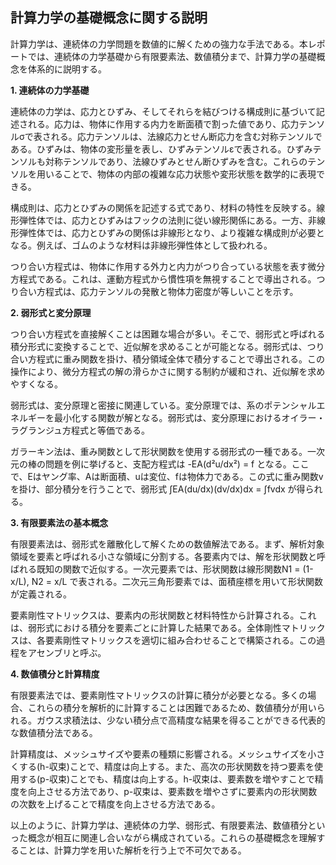 ## 計算力学の基礎概念に関する説明

計算力学は、連続体の力学問題を数値的に解くための強力な手法である。本レポートでは、連続体の力学基礎から有限要素法、数値積分まで、計算力学の基礎概念を体系的に説明する。

**1. 連続体の力学基礎**

連続体の力学は、応力とひずみ、そしてそれらを結びつける構成則に基づいて記述される。応力は、物体に作用する内力を断面積で割った値であり、応力テンソルσで表される。応力テンソルは、法線応力とせん断応力を含む対称テンソルである。ひずみは、物体の変形量を表し、ひずみテンソルεで表される。ひずみテンソルも対称テンソルであり、法線ひずみとせん断ひずみを含む。これらのテンソルを用いることで、物体の内部の複雑な応力状態や変形状態を数学的に表現できる。

構成則は、応力とひずみの関係を記述する式であり、材料の特性を反映する。線形弾性体では、応力とひずみはフックの法則に従い線形関係にある。一方、非線形弾性体では、応力とひずみの関係は非線形となり、より複雑な構成則が必要となる。例えば、ゴムのような材料は非線形弾性体として扱われる。

つり合い方程式は、物体に作用する外力と内力がつり合っている状態を表す微分方程式である。これは、運動方程式から慣性項を無視することで導出される。つり合い方程式は、応力テンソルの発散と物体力密度が等しいことを示す。

**2. 弱形式と変分原理**

つり合い方程式を直接解くことは困難な場合が多い。そこで、弱形式と呼ばれる積分形式に変換することで、近似解を求めることが可能となる。弱形式は、つり合い方程式に重み関数を掛け、積分領域全体で積分することで導出される。この操作により、微分方程式の解の滑らかさに関する制約が緩和され、近似解を求めやすくなる。

弱形式は、変分原理と密接に関連している。変分原理では、系のポテンシャルエネルギーを最小化する関数が解となる。弱形式は、変分原理におけるオイラー・ラグランジュ方程式と等価である。

ガラーキン法は、重み関数として形状関数を使用する弱形式の一種である。一次元の棒の問題を例に挙げると、支配方程式は -EA(d²u/dx²) = f となる。ここで、Eはヤング率、Aは断面積、uは変位、fは物体力である。この式に重み関数vを掛け、部分積分を行うことで、弱形式 ∫EA(du/dx)(dv/dx)dx = ∫fvdx が得られる。

**3. 有限要素法の基本概念**

有限要素法は、弱形式を離散化して解くための数値解法である。まず、解析対象領域を要素と呼ばれる小さな領域に分割する。各要素内では、解を形状関数と呼ばれる既知の関数で近似する。一次元要素では、形状関数は線形関数N1 = (1-x/L), N2 = x/L で表される。二次元三角形要素では、面積座標を用いて形状関数が定義される。

要素剛性マトリックスは、要素内の形状関数と材料特性から計算される。これは、弱形式における積分を要素ごとに計算した結果である。全体剛性マトリックスは、各要素剛性マトリックスを適切に組み合わせることで構築される。この過程をアセンブリと呼ぶ。

**4. 数値積分と計算精度**

有限要素法では、要素剛性マトリックスの計算に積分が必要となる。多くの場合、これらの積分を解析的に計算することは困難であるため、数値積分が用いられる。ガウス求積法は、少ない積分点で高精度な結果を得ることができる代表的な数値積分法である。

計算精度は、メッシュサイズや要素の種類に影響される。メッシュサイズを小さくする(h-収束)ことで、精度は向上する。また、高次の形状関数を持つ要素を使用する(p-収束)ことでも、精度は向上する。h-収束は、要素数を増やすことで精度を向上させる方法であり、p-収束は、要素数を増やさずに要素内の形状関数の次数を上げることで精度を向上させる方法である。

以上のように、計算力学は、連続体の力学、弱形式、有限要素法、数値積分といった概念が相互に関連し合いながら構成されている。これらの基礎概念を理解することは、計算力学を用いた解析を行う上で不可欠である。
